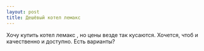 ```yaml
---
layout: post 
title: Дешёвый котел лемакс  ‌‌ 
--- 
```

Хочу купить котел лемакс  ‌‌, но цены везде так кусаются. Хочется, чтоб и качественно и доступно. Есть варианты?